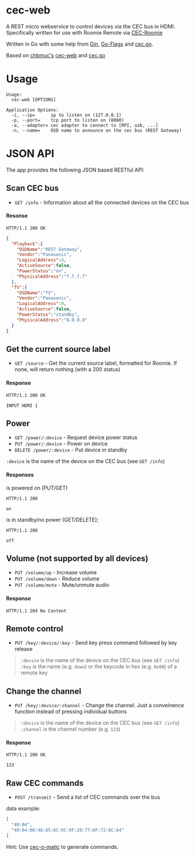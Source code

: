 cec-web
=======

A REST micro webservice to control devices via the CEC bus in HDMI. Specifically written for use with Roomie Remote via [CEC-Roomie](http://github.com/robbiet480/CEC-Roomie)

Written in Go with some help from [Gin](http://gin-gonic.github.io/gin/), [Go-Flags](https://github.com/jessevdk/go-flags) and [cec.go](https://github.com/robbiet480/cec).

Based on [chbmuc's](http://github.com/chbmuc) [cec-web](https://github.com/chbmuc/cec-web) and [cec.go](https://github.com/chbmuc/cec)

Usage
=====

    Usage:
      cec-web [OPTIONS]
    
    Application Options:
      -i, --ip=      ip to listen on (127.0.0.1)
      -p, --port=    tcp port to listen on (8080)
      -a, --adapter= cec adapter to connect to [RPI, usb, ...]
      -n, --name=    OSD name to announce on the cec bus (REST Gateway)


JSON API
========

The app provides the following JSON based RESTful API:

## Scan CEC bus

* ``GET /info`` - Information about all the connected devices on the CEC bus

#### Resonse

    HTTP/1.1 200 OK

```json
{
  "Playback":{
    "OSDName":"REST Gateway",
    "Vendor":"Panasonic",
    "LogicalAddress":4,
    "ActiveSource":false,
    "PowerStatus":"on",
    "PhysicalAddress":"f.f.f.f"
  },
  "TV":{
    "OSDName":"TV",
    "Vendor":"Panasonic",
    "LogicalAddress":0,
    "ActiveSource":false,
    "PowerStatus":"standby",
    "PhysicalAddress":"0.0.0.0"
  }
}
```

## Get the current source label

* ``GET /source`` - Get the current source label, formatted for Roomie. If none, will return nothing (with a 200 status)

#### Response

    HTTP/1.1 200 OK
`INPUT HDMI 1`

## Power

* ``GET /power/:device`` - Request device power status
* ``PUT /power/:device`` - Power on device
* ``DELETE /power/:device`` - Put device in standby

``:device`` is the name of the device on the CEC bus (see ``GET /info``)

#### Responses

is powered on (PUT/GET)

    HTTP/1.1 200
`on`

is in standby/no power (GET/DELETE);

    HTTP/1.1 200
`off`

## Volume (not supported by all devices)

* ``PUT /volume/up`` - Increase volume
* ``PUT /volume/down`` - Reduce volume
* ``PUT /volume/mute`` - Mute/unmute audio

#### Response

    HTTP/1.1 204 No Content

## Remote control

* ``PUT /key/:device/:key`` - Send key press command followed by key release

> ``:device`` is the name of the device on the CEC bus (see ``GET /info``)
> ``:key`` is the name (e.g. ``down``) or the keycode in hex (e.g. ``0x00``) of a remote key

## Change the channel

* ``PUT /key/:device/:channel`` - Change the channel. Just a conveinence function instead of pressing individual buttons

> ``:device`` is the name of the device on the CEC bus (see ``GET /info``)
> ``:channel`` is the channel number (e.g. ``123``)

#### Response

    HTTP/1.1 200 OK
`123`

## Raw CEC commands

* ``POST /transmit`` - Send a list of CEC commands over the bus

data example:
```json
[
  "40:04",
  "40:64:00:48:65:6C:6C:6F:20:77:6F:72:6C:64"
]
```

Hint: Use [cec-o-matic](http://www.cec-o-matic.com/) to generate commands.
